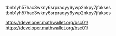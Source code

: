 tbnb1yh57hac3wkny6srpraqyy6ywp2nkpy7jfakses
tbnb1yh57hac3wkny6srpraqyy6ywp2nkpy7jfakses


https://developer.mathwallet.org/bsc01/
https://developer.mathwallet.org/bsc01/